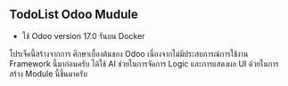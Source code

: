 ## TodoList Odoo Mudule

- ใช้ Odoo version 17.0 รันบน Docker



โปรเจ็คนี้สร้างจากการ ศึกษาเบื้องต้นของ Odoo เนื่องจากไม่มีประสบการณ์การใช้งาน Framework นี้มาก่อนครับ ได้ใช้ AI ช่วยในการจัดการ Logic และการแสดงผล UI ด้วยในการสร้าง Module นี้ขึ้นมาครับ